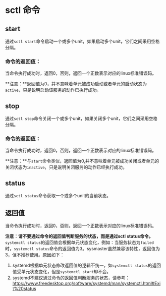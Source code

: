 # sctl 命令

## start

通过`sctl start`命令启动一个或多个unit，如果启动多个unit，它们之间采用空格分隔。

### 命令的返回值：

当命令执行成功时，返回0，否则，返回一个正数表示对应的linux标准错误码。

**注意：**返回值为0，并不意味着单元被成功启动或者单元的启动状态为`active`，只是说明启动该服务的动作已执行成功。

## stop

通过`sctl stop`命令关闭一个或多个unit，如果关闭多个unit，它们之间采用空格分隔。

### 命令的返回值：

当命令执行成功时，返回0，否则，返回一个正数表示对应的linux标准错误码。

**注意：**与`start`命令类似，返回值为0,并不意味着单元被成功关闭或者单元的关闭状态为`inactive`，只是说明关闭服务的动作已经执行成功。

## status

通过`sctl status`命令获取一个或多个unit的当前状态。

## 返回值

当命令执行成功时，返回0，否则，返回一个正数表示对应的linux标准错误码。

**注意：请不要通过命令的返回值判断服务的状态，而是通过sctl status命令。** `systemctl status`的返回值会根据单元状态变化，例如：当服务状态为`failed`时，`systemctl status`命令的返回值为3。sysmaster虽然兼容该特性，返回值为3，但不推荐使用。原因如下：

1. systemd根据单元状态修改返回值的逻辑不统一，如`systemctl status`的返回值受单元状态变化，但是`systemctl start`却不会。
2. systemd不建议通过命令的返回值判断服务的状态，请参考：<https://www.freedesktop.org/software/systemd/man/systemctl.html#Exit%20status>
